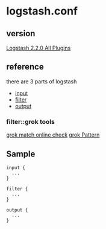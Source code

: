 # logstash.conf
## version
[Logstash 2.2.0 All Plugins](https://www.elastic.co/downloads/past-releases/logstash-2-2-0-all-plugins)

## reference
there are 3 parts of logstash
 - [input](https://www.elastic.co/guide/en/logstash/current/input-plugins.html)
 - [filter](https://www.elastic.co/guide/en/logstash/current/filter-plugins.html)
 - [output](https://www.elastic.co/guide/en/logstash/current/output-plugins.html)
 
### filter::grok tools
  [grok match online check](http://grokconstructor.appspot.com/do/match)
  [grok Pattern](https://github.com/elastic/logstash/blob/v1.4.2/patterns/grok-patterns)

## Sample
```Shell
input {
  ...
}

filter {
  ...
}

output {
  ...
}
```
